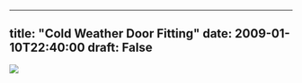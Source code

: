 
---
title: "Cold Weather Door Fitting"
date: 2009-01-10T22:40:00
draft: False
---

<a href="http://danandtheduke.co.uk/uploaded_images/IMG_5828-707875.JPG"><img src="http://danandtheduke.co.uk/uploaded_images/IMG_5828-707866.JPG"/></a>